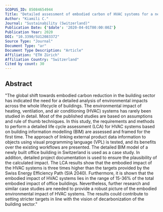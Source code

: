 ```yaml
---
SCOPUS_ID: 85084654944
Title: "Detailed assessment of embodied carbon of HVAC systems for a new office building based on BIM"
Author: "Kiamili C."
Journal: "Sustainability (Switzerland)"
Publication Date: {'$date': '2020-04-01T00:00:00Z'}
Publication Year: 2020
DOI: "10.3390/SU12083372"
Source Type: "Journal"
Document Type: "ar"
Document Type Description: "Article"
Affiliation: "ETH Zürich"
Affiliation Country: "Switzerland"
Cited by count: 30
---
```


## Abstract
"The global shift towards embodied carbon reduction in the building sector has indicated the need for a detailed analysis of environmental impacts across the whole lifecycle of buildings. The environmental impact of heating, ventilation, and air conditioning (HVAC) systems has rarely been studied in detail. Most of the published studies are based on assumptions and rule of thumb techniques. In this study, the requirements and methods to perform a detailed life cycle assessment (LCA) for HVAC systems based on building information modelling (BIM) are assessed and framed for the first time. The approach of linking external product data information to objects using visual programming language (VPL) is tested, and its benefits over the existing workflows are presented. The detailed BIM model of a newly built office building in Switzerland is used as a case study. In addition, detailed project documentation is used to ensure the plausibility of the calculated impact. The LCA results show that the embodied impact of the HVAC systems is three times higher than the targets provided by the Swiss Energy Efficiency Path (SIA 2040). Furthermore, it is shown that the embodied impact of HVAC systems lies in the range of 15-36% of the total embodied impact of office buildings. Nevertheless, further research and similar case studies are needed to provide a robust picture of the embodied environmental impact of HVAC systems. The results could contribute to setting stricter targets in line with the vision of decarbonization of the building sector."
